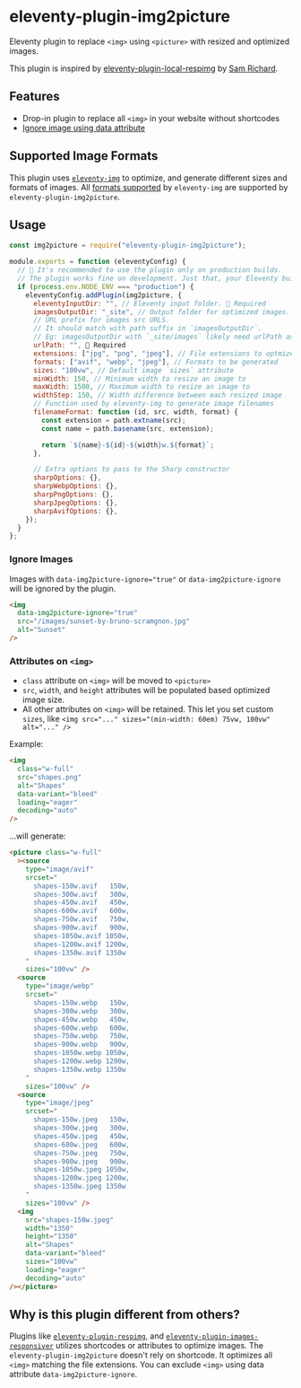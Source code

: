 # eleventy-plugin-img2picture

Eleventy plugin to replace `<img>` using `<picture>` with resized and optimized images.

This plugin is inspired by [eleventy-plugin-local-respimg](https://github.com/chromeos/static-site-scaffold-modules/tree/main/modules/eleventy-plugin-local-respimg) by [Sam Richard](https://twitter.com/Snugug/).

## Features

- Drop-in plugin to replace all `<img>` in your website without shortcodes
- [Ignore image using data attribute](#ignore-images)

## Supported Image Formats

This plugin uses [`eleventy-img`](https://www.11ty.dev/docs/plugins/image/) to optimize, and generate different sizes and formats of images. All [formats supported](https://www.11ty.dev/docs/plugins/image/#output-formats) by `eleventy-img` are supported by `eleventy-plugin-img2picture`.

## Usage

```js
const img2picture = require("eleventy-plugin-img2picture");

module.exports = function (eleventyConfig) {
  // 👋 It's recommended to use the plugin only on production builds.
  // The plugin works fine on development. Just that, your Eleventy builds will be quite slow.
  if (process.env.NODE_ENV === "production") {
    eleventyConfig.addPlugin(img2picture, {
      eleventyInputDir: "", // Eleventy input folder. 🚨 Required
      imagesOutputDir: "_site", // Output folder for optimized images. 🚨 Required
      // URL prefix for images src URLS.
      // It should match with path suffix in `imagesOutputDir`.
      // Eg: imagesOutputDir with `_site/images` likely need urlPath as `/images/`
      urlPath: "", 🚨 Required
      extensions: ["jpg", "png", "jpeg"], // File extensions to optmize
      formats: ["avif", "webp", "jpeg"], // Formats to be generated
      sizes: "100vw", // Default image `sizes` attribute
      minWidth: 150, // Minimum width to resize an image to
      maxWidth: 1500, // Maximum width to resize an image to
      widthStep: 150, // Width difference between each resized image
      // Function used by eleventy-img to generate image filenames
      filenameFormat: function (id, src, width, format) {
        const extension = path.extname(src);
        const name = path.basename(src, extension);

        return `${name}-${id}-${width}w.${format}`;
      },

      // Extra options to pass to the Sharp constructor
      sharpOptions: {},
      sharpWebpOptions: {},
      sharpPngOptions: {},
      sharpJpegOptions: {},
      sharpAvifOptions: {},
    });
  }
};
```

### Ignore Images

Images with `data-img2picture-ignore="true"` or `data-img2picture-ignore` will be ignored by the plugin.

```html
<img
  data-img2picture-ignore="true"
  src="/images/sunset-by-bruno-scramgnon.jpg"
  alt="Sunset"
/>
```

### Attributes on `<img>`

- `class` attribute on `<img>` will be moved to `<picture>`
- `src`, `width`, and `height` attributes will be populated based optimized image size.
- All other attributes on `<img>` will be retained. This let you set custom `sizes`, like `<img src="..." sizes="(min-width: 60em) 75vw, 100vw" alt="..." />`

Example:

```html
<img
  class="w-full"
  src="shapes.png"
  alt="Shapes"
  data-variant="bleed"
  loading="eager"
  decoding="auto"
/>
```

...will generate:

```html
<picture class="w-full"
  ><source
    type="image/avif"
    srcset="
      shapes-150w.avif   150w,
      shapes-300w.avif   300w,
      shapes-450w.avif   450w,
      shapes-600w.avif   600w,
      shapes-750w.avif   750w,
      shapes-900w.avif   900w,
      shapes-1050w.avif 1050w,
      shapes-1200w.avif 1200w,
      shapes-1350w.avif 1350w
    "
    sizes="100vw" />
  <source
    type="image/webp"
    srcset="
      shapes-150w.webp   150w,
      shapes-300w.webp   300w,
      shapes-450w.webp   450w,
      shapes-600w.webp   600w,
      shapes-750w.webp   750w,
      shapes-900w.webp   900w,
      shapes-1050w.webp 1050w,
      shapes-1200w.webp 1200w,
      shapes-1350w.webp 1350w
    "
    sizes="100vw" />
  <source
    type="image/jpeg"
    srcset="
      shapes-150w.jpeg   150w,
      shapes-300w.jpeg   300w,
      shapes-450w.jpeg   450w,
      shapes-600w.jpeg   600w,
      shapes-750w.jpeg   750w,
      shapes-900w.jpeg   900w,
      shapes-1050w.jpeg 1050w,
      shapes-1200w.jpeg 1200w,
      shapes-1350w.jpeg 1350w
    "
    sizes="100vw" />
  <img
    src="shapes-150w.jpeg"
    width="1350"
    height="1350"
    alt="Shapes"
    data-variant="bleed"
    sizes="100vw"
    loading="eager"
    decoding="auto"
/></picture>
```

## Why is this plugin different from others?

Plugins like [`eleventy-plugin-respimg`](https://www.npmjs.com/package/eleventy-plugin-respimg), and [`eleventy-plugin-images-responsiver`](https://github.com/nhoizey/images-responsiver/tree/main/packages/eleventy-plugin-images-responsiver/) utilizes shortcodes or attributes to optimize images. The `eleventy-plugin-img2picture` doesn't rely on shortcode. It optimizes all `<img>` matching the file extensions. You can exclude `<img>` using data attribute `data-img2picture-ignore`.
